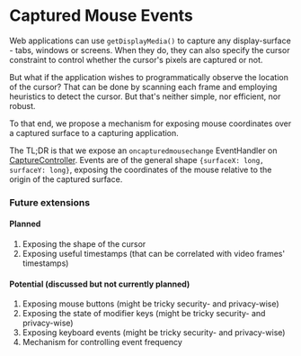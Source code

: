 # Captured Mouse Events

Web applications can use `getDisplayMedia()` to capture any display-surface - tabs, windows or screens.
When they do, they can also specify the cursor constraint to control whether the cursor's pixels are captured or not.

But what if the application wishes to programmatically observe the location of the cursor?
That can be done by scanning each frame and employing heuristics to detect the cursor.
But that's neither simple, nor efficient, nor robust.

To that end, we propose a mechanism for exposing mouse coordinates over a captured surface to a capturing application.

The TL;DR is that we expose an `oncapturedmousechange` EventHandler on [CaptureController](https://www.w3.org/TR/screen-capture/#dom-capturecontroller).
Events are of the general shape `{surfaceX: long, surfaceY: long}`, exposing the coordinates of the mouse relative to the origin of the captured surface.

### Future extensions
#### Planned
1. Exposing the shape of the cursor
2. Exposing useful timestamps (that can be correlated with video frames' timestamps)

#### Potential (discussed but not currently planned)
1. Exposing mouse buttons (might be tricky security- and privacy-wise)
2. Exposing the state of modifier keys (might be tricky security- and privacy-wise)
3. Exposing keyboard events (might be tricky security- and privacy-wise)
4. Mechanism for controlling event frequency

